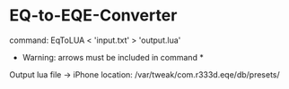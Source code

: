 # EQ-to-EQE-Converter

command: EqToLUA < 'input.txt' > 'output.lua'  
* Warning: arrows must be included in command *
  
Output lua file -> iPhone location: /var/tweak/com.r333d.eqe/db/presets/
